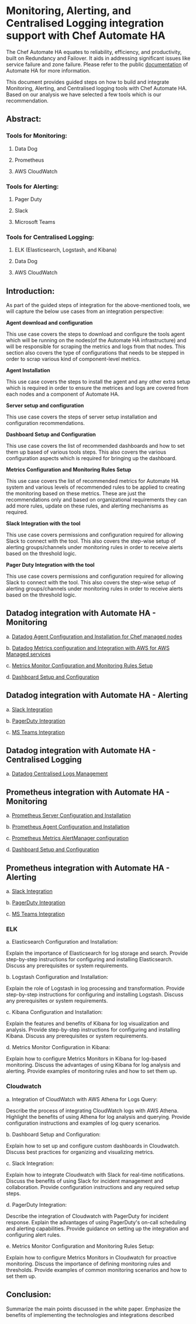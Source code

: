 # Monitoring, Alerting, and Centralised Logging integration support with Chef Automate HA
The Chef Automate HA equates to reliability, efficiency, and productivity, built on Redundancy and Failover. It aids in addressing significant issues like service failure and zone failure. Please refer to the public [documentation](https://docs.chef.io/automate/ha/) of Automate HA for more information.

This document provides guided steps on how to build and integrate Monitoring, Alerting, and Centralised logging tools with Chef Automate HA. Based on our analysis we have selected a few tools which is our recommendation. 

## Abstract:

### Tools for Monitoring:
1. Data Dog

2. Prometheus 

3. AWS CloudWatch


### Tools for Alerting:
1. Pager Duty

2. Slack

3. Microsoft Teams


### Tools for Centralised Logging:
1. ELK (Elasticsearch, Logstash, and Kibana)

2. Data Dog 

3. AWS CloudWatch


## Introduction:

As part of the guided steps of integration for the above-mentioned tools, we will capture the below use cases from an integration perspective:

**Agent download and configuration**

This use case covers the steps to download and configure the tools agent which will be running on the nodes(of the Automate HA infrastructure) and will be responsible for scraping the metrics and logs from that nodes. This section also covers the type of configurations that needs to be stepped in order to scrap various kind of component-level metrics.

**Agent Installation**

This use case covers the steps to install the agent and any other extra setup which is required in order to ensure the metrices and logs are covered from each nodes and a component of Automate HA.

**Server setup and configuration**

This use case covers the steps of server setup installation and configuration recommendations. 

**Dashboard Setup and Configuration**

This use case covers the list of recommended dashboards and how to set them up based of various tools steps. This also covers the various configuration aspects which is required for bringing up the dashboard.

**Metrics Configuration and Monitoring Rules Setup**

This use case covers the list of recommended metrics for Automate HA system and various levels of recommended rules to be applied to creating the monitoring based on these metrics. These are just the recommendations only and based on organizational requirements they can add more rules, update on these rules, and alerting mechanisms as required.

**Slack Integration with the tool**

This use case covers permissions and configuration required for allowing Slack to connect with the tool. This also covers the step-wise setup of alerting groups/channels under monitoring rules in order to receive alerts based on the threshold logic.


**Pager Duty Integration with the tool**

This use case covers permissions and configuration required for allowing Slack to connect with the tool. This also covers the step-wise setup of alerting groups/channels under monitoring rules in order to receive alerts based on the threshold logic.


## Datadog integration with Automate HA - Monitoring

a. [Datadog Agent Configuration and Installation for Chef managed nodes](data-dog/DataDog-Installation_and_Configration.md)

b. [Datadog Metrics configuration and Integration with AWS for AWS Managed services](data-dog/DataDog-AWS_Integration.md)

c. [Metrics Monitor Configuration and Monitoring Rules Setup](data-dog/Monitor_configuration_and_alerting.md)

d. [Dashboard Setup and Configuration](data-dog/DataDog-Dashboard-Setup-and-Configuration.md)


## Datadog integration with Automate HA - Alerting

a. [Slack Integration](data-dog/Slack_Integration_and_notification.md)

b. [PagerDuty Integration](data-dog/PagerDuty_Integration_and_Notification.md)

c. [MS Teams Integration](data-dog/DataDog-MSTeams-Integration-Alerting.md)


## Datadog integration with Automate HA - Centralised Logging

a. [Datadog Centralised Logs Management](data-dog/DataDog-Centralise_Logs_Management.md)



## Prometheus integration with Automate HA - Monitoring

a. [Prometheus Server Configuration and Installation](prometheus/Prometheus-server-installation-and-configuration-setup.md) 

b. [Prometheus Agent Configuration and Installation](prometheus/Prometheus-agent-installation-configuration.md)

c. [Prometheus Metrics AlertManager configuration](prometheus/Prometheus_Monitor_configuration_and_alerting.md)

d. [Dashboard Setup and Configuration](prometheus/Prometheus-Dashboard-Setup-and-Configuration.md)



## Prometheus integration with Automate HA - Alerting

a. [Slack Integration](prometheus/prometheus_slack_Integration_and_Notification.md)

b. [PagerDuty Integration](prometheus/prometheus_PagerDuty_Integration_and_Notification.md)

c. [MS Teams Integration](prometheus/prometheus_msteams_Integration_and_Notification.md)


### ELK

a. Elasticsearch Configuration and Installation:

Explain the importance of Elasticsearch for log storage and search.
Provide step-by-step instructions for configuring and installing Elasticsearch.
Discuss any prerequisites or system requirements.

b. Logstash Configuration and Installation:

Explain the role of Logstash in log processing and transformation.
Provide step-by-step instructions for configuring and installing Logstash.
Discuss any prerequisites or system requirements.

c. Kibana Configuration and Installation:

Explain the features and benefits of Kibana for log visualization and analysis.
Provide step-by-step instructions for configuring and installing Kibana.
Discuss any prerequisites or system requirements.

d. Metrics Monitor Configuration in Kibana:

Explain how to configure Metrics Monitors in Kibana for log-based monitoring.
Discuss the advantages of using Kibana for log analysis and alerting.
Provide examples of monitoring rules and how to set them up.

### Cloudwatch

a. Integration of CloudWatch with AWS Athena for Logs Query:

Describe the process of integrating CloudWatch logs with AWS Athena.
Highlight the benefits of using Athena for log analysis and querying.
Provide configuration instructions and examples of log query scenarios.


b. Dashboard Setup and Configuration:

Explain how to set up and configure custom dashboards in Cloudwatch.
Discuss best practices for organizing and visualizing metrics.

c. Slack Integration:

Explain how to integrate Cloudwatch with Slack for real-time notifications.
Discuss the benefits of using Slack for incident management and collaboration.
Provide configuration instructions and any required setup steps.

d. PagerDuty Integration:

Describe the integration of Cloudwatch with PagerDuty for incident response.
Explain the advantages of using PagerDuty's on-call scheduling and alerting capabilities.
Provide guidance on setting up the integration and configuring alert rules.

e. Metrics Monitor Configuration and Monitoring Rules Setup:

Explain how to configure Metrics Monitors in Cloudwatch for proactive monitoring.
Discuss the importance of defining monitoring rules and thresholds.
Provide examples of common monitoring scenarios and how to set them up.




## Conclusion:
Summarize the main points discussed in the white paper. Emphasize the benefits of implementing the technologies and integrations described








